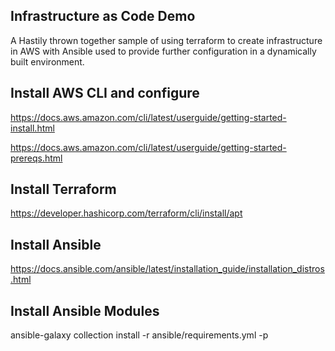 ## Infrastructure as Code Demo

A Hastily thrown together sample of using terraform to create infrastructure in AWS with Ansible used to provide further configuration in a dynamically built environment.

## Install AWS CLI and configure

https://docs.aws.amazon.com/cli/latest/userguide/getting-started-install.html

https://docs.aws.amazon.com/cli/latest/userguide/getting-started-prereqs.html

## Install Terraform

https://developer.hashicorp.com/terraform/cli/install/apt

## Install Ansible

https://docs.ansible.com/ansible/latest/installation_guide/installation_distros.html

## Install Ansible Modules

ansible-galaxy collection install -r ansible/requirements.yml -p